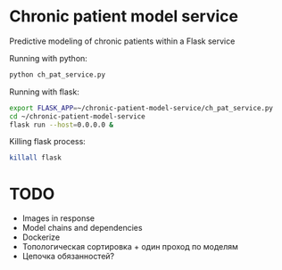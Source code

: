 # Chronic patient model service
Predictive modeling of chronic patients within a Flask service

Running with python:
```bash
python ch_pat_service.py
```

Running with flask:
```bash
export FLASK_APP=~/chronic-patient-model-service/ch_pat_service.py
cd ~/chronic-patient-model-service
flask run --host=0.0.0.0 &
```

Killing flask process:
```bash
killall flask
```

# TODO
* Images in response
* Model chains and dependencies
* Dockerize
* Топологическая сортировка + один проход по моделям
* Цепочка обязанностей? 

